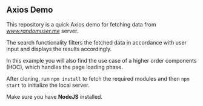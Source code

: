## Axios Demo

This repository is a quick Axios demo for fetching data from _www.randomuser.me_ server.

The search functionality filters the fetched data in accordance with user input and displays the results accordingly.

In this example you will also find the use case of a higher order components (HOC), which handles the page loading phase.

After cloning, run `npm install` to fetch the required modules and then `npm start` to initialize the local server.

Make sure you have **NodeJS** installed.
